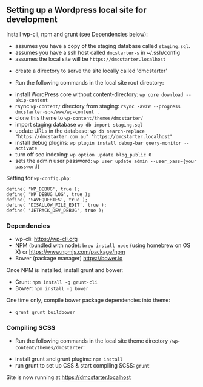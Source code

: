 ## Setting up a Wordpress local site for development

Install wp-cli, npm and grunt (see Dependencies below):

- assumes you have a copy of the staging database called `staging.sql`.
- assumes you have a ssh host called `dmcstarter-s` in ~/.ssh/config
- assumes the local site will be `https://dmcstarter.localhost`

* create a directory to serve the site locally called 'dmcstarter'

- Run the following commands in the local site root directory:

* install WordPress core without content-directory: `wp core download --skip-content`
* rsync `wp-content/` directory from staging: `rsync -avzW --progress dmcstarter-s:~/www/wp-content .`
* clone this theme to `wp-content/themes/dmcstarter/`
* import staging database `wp db import staging.sql`
* update URLs in the database: `wp db search-replace "https://dmcstarter.com.au" "https://dmcstarter.localhost"`
* install debug plugins: `wp plugin install debug-bar query-monitor --activate`
* turn off seo indexing: `wp option update blog_public 0`
* sets the admin user password: `wp user update admin --user_pass={your password}`

Setting for `wp-config.php`:

```
define( 'WP_DEBUG', true );
define( 'WP_DEBUG_LOG', true );
define( 'SAVEQUERIES', true );
define( 'DISALLOW_FILE_EDIT', true );
define( 'JETPACK_DEV_DEBUG', true );
```

### Dependencies ###

* wp-cli: https://wp-cli.org
* NPM (bundled with node): `brew install node` (using homebrew on OS X) 
or https://www.npmjs.com/package/npm
* Bower (package manager) https://bower.io

Once NPM is installed, install grunt and bower:

* Grunt: `npm install -g grunt-cli`
* Bower: `npm install -g bower`

One time only, compile bower package dependencies into theme:

* `grunt grunt buildbower`


### Compiling SCSS ###

- Run the following commands in the local site theme directory `/wp-content/themes/dmcstarter`:

* install grunt and grunt plugins: `npm install`
* run grunt to set up CSS & start compiling SCSS: `grunt`

Site is now running at https://dmcstarter.localhost
